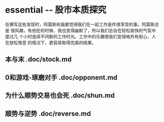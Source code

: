 # essential -- 股市本质探究

  在撰写这些发现时，阿莫斯和我都觉得我们在一起工作是件很享受的事。阿莫斯总是
  很风趣，有他在的时候，我也变得幽默了，所以我们总会在轻松愉快的气氛中度过几
  个小时连续不间断的工作时光。工作中的乐趣使我们变得格外有耐心，人在放松惬意
  的情况下，更容易取得完美的结果。

## 本与末                   .doc/stock.md 

## 0和游戏-琢磨对手         .doc/opponent.md

## 为什么顺势交易也会死     .doc/shun.md

## 顺势与逆势               .doc/reverse.md
